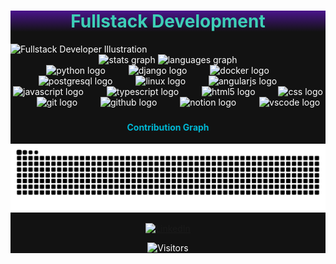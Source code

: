 <div style="border: 2 px solid #00b8d4; border-radius: 10 px; padding: 20 px; margin-top: 20 px; background-color: #121212; color: #ffffff; ">

  <div style="border: 2 px solid #00b8d4; border-radius: 10 px; padding: 20 px; margin-top: 20 px; background-color: #121212; color: #ffffff; margin-bottom: 8 px">

  <div align="center" style="background: linear-gradient(to bottom, #4a148c, #121212); padding: 8 px; border-radius: 10 px; font-size: 24 px; text-align: center; color: #3DCFB6; ">
    <h1>Fullstack Development</h1>
  </div>
</div>

 <img align="center" src="https://user-images.githubusercontent.com/74038190/235224431-e8c8c12e-6826-47f1-89fb-2ddad83b3abf.gif" alt="Fullstack Developer Illustration" style="display: block; margin: 0 auto; max-width: 300 px; margin-bottom: 16 px; border-radius: 8 px; border-color: #121212">

 <div align="center" style="margin-bottom: 16 px">
  <img src="https://github-readme-stats.vercel.app/api?username=DomuStyle&hide_title=false&hide_rank=false&show_icons=true&include_all_commits=true&count_private=true&disable_animations=false&theme=tokyonight&locale=en&hide_border=false&order=1" height="150" alt="stats graph"  />
  <img src="https://github-readme-stats.vercel.app/api/top-langs?username=DomuStyle&locale=en&hide_title=false&layout=compact&card_width=320&langs_count=6&theme=tokyonight&hide_border=false&order=2" height="150" alt="languages graph"  />
 </div>

 <div align="center" style="margin-bottom: 16 px">
  <img src="https://cdn.jsdelivr.net/gh/devicons/devicon/icons/python/python-original.svg" height="40" alt="python logo" style="background-color: #121212;" />
  <img width="29" />
  <img src="https://cdn.jsdelivr.net/gh/devicons/devicon/icons/django/django-plain.svg" height="40" alt="django logo" style="background-color: #121212;"    />
  <img width="29" />
  <img src="https://cdn.jsdelivr.net/gh/devicons/devicon/icons/docker/docker-original.svg" height="40" alt="docker logo" style="background-color: #121212;" />
  <img width="29" />
  <img src="https://cdn.jsdelivr.net/gh/devicons/devicon/icons/postgresql/postgresql-original.svg" height="40" alt="postgresql logo" style="background-color: #121212;" />
  <img width="29" />
  <img src="https://cdn.jsdelivr.net/gh/devicons/devicon/icons/linux/linux-original.svg" height="40" alt="linux logo" style="background-color: #121212;" />
  <img width="29" />
  <img src="https://cdn.jsdelivr.net/gh/devicons/devicon/icons/angularjs/angularjs-original.svg" height="40" alt="angularjs logo" style="background-color: #121212;" />
  <img width="29" />
  <img src="https://cdn.jsdelivr.net/gh/devicons/devicon/icons/javascript/javascript-original.svg" height="40" alt="javascript logo" style="background-color: #121212;" />
  <img width="29" />
  <img src="https://cdn.jsdelivr.net/gh/devicons/devicon/icons/typescript/typescript-original.svg" height="40" alt="typescript logo" style="background-color: #121212;" />
  <img width="29" />
  <img src="https://cdn.jsdelivr.net/gh/devicons/devicon/icons/html5/html5-original.svg" height="40" alt="html5 logo" style="background-color: #121212;" />
  <img width="29" />
  <img src="https://cdn.jsdelivr.net/gh/devicons/devicon/icons/css3/css3-original.svg" height="40" alt="css logo" style="background-color: #121212;" />
  <img width="29" />
  <img src="https://cdn.jsdelivr.net/gh/devicons/devicon/icons/git/git-original.svg" height="40" alt="git logo" style="background-color: #121212;" />
  <img width="29" />
  <img src="https://cdn.jsdelivr.net/gh/devicons/devicon/icons/github/github-original.svg" height="40" alt="github logo" style="background-color: #121212;" />
  <img width="29" />
  <img src="https://cdn.jsdelivr.net/gh/devicons/devicon/icons/notion/notion-original.svg" height="40" alt="notion logo" style="background-color: #121212;" />
  <img width="29" />
  <img src="https://cdn.jsdelivr.net/gh/devicons/devicon/icons/vscode/vscode-original.svg" height="40" alt="vscode logo" style="background-color: #121212;" />
 </div>

###

 <h4 align="center" style="text-align: center; color: #00b8d4;">Contribution Graph</h4>
 <p style="text-align: center;">
   <img src="https://raw.githubusercontent.com/DomuStyle/DomuStyle/output/snake.svg" alt="Snake animation" />
 </p>

 <p style="text-align: center;">
  <a href="https://de.linkedin.com/in/dominik-marnet-4884ba341">
    <img src="https://img.shields.io/badge/LinkedIn-0077B5?style=for-the-badge&logo=linkedin&logoColor=white" alt="LinkedIn">
  </a>
 </p>

 <p style="text-align: center;">
  <img src="https://visitor-badge.laobi.icu/badge?page_id=your-username.your-username" alt="Visitors">
 </p>
